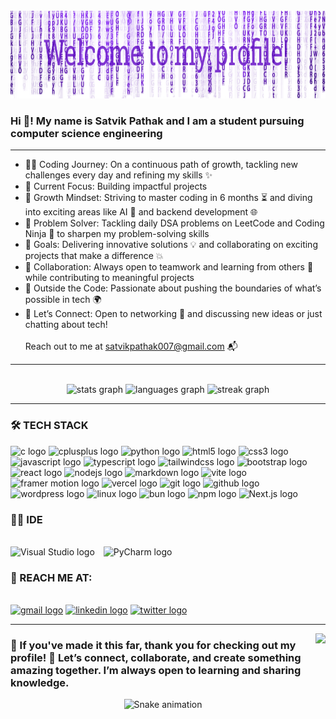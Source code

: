 <br clear="both">

<div align="center">
  <img height="140" src="https://raw.githubusercontent.com/satvikpathak/satvikpathak/refs/heads/main/header.png"  />
</div>



<h3 align="left">Hi 👋! My name is Satvik Pathak and I am a student pursuing computer science engineering</h3>
<hr>

<ul>
  <li>👨‍💻 Coding Journey: On a continuous path of growth, tackling new challenges every day and refining my skills ✨</li>
  <li>🚀 Current Focus: Building impactful projects</li>
  <li>🌱 Growth Mindset: Striving to master coding in 6 months ⏳ and diving into exciting areas like AI 🤖 and backend development 🌐</li>
  <li>🧠 Problem Solver: Tackling daily DSA problems on LeetCode and Coding Ninja 📝 to sharpen my problem-solving skills</li>
  <li>🎯 Goals: Delivering innovative solutions 💡 and collaborating on exciting projects that make a difference 💥</li>
  <li>🤝 Collaboration: Always open to teamwork and learning from others 🤗 while contributing to meaningful projects</li>
  <li>🎉 Outside the Code: Passionate about pushing the boundaries of what’s possible in tech 🌍</li>
  <li>📩 Let’s Connect: Open to networking 🤝 and discussing new ideas or just chatting about tech!</li>
  <br>
  Reach out to me at <a href="mailto:satvikpathak007@gmail.com">satvikpathak007@gmail.com</a> 📬
</ul>



<hr>
<br clear="both">

<div align="center">
  <img src="https://github-readme-stats.vercel.app/api?username=satvikpathak&hide_title=false&hide_rank=false&show_icons=true&include_all_commits=true&count_private=true&disable_animations=false&theme=tokyonight&locale=en&hide_border=false&v5" height="150" alt="stats graph"  />
  <img src="https://github-readme-stats.vercel.app/api/top-langs?username=satvikpathak&locale=en&hide_title=false&layout=compact&card_width=320&langs_count=10&theme=tokyonight&hide_border=false&v65" height="150" alt="languages graph"  />
  <img src="https://streak-stats.demolab.com?user=satvikpathak&locale=en&mode=daily&theme=tokyonight&hide_border=false&border_radius=5&v37" height="150" alt="streak graph"  />
</div>
<hr>


<h3 align="left">🛠️ TECH STACK</h3>



<div align="left">
  <img src="https://img.shields.io/badge/C-00599C?style=for-the-badge&logo=c&logoColor=white" height="30" alt="c logo"  />

  <img src="https://img.shields.io/badge/C++-00599C?logo=cplusplus&logoColor=white&style=for-the-badge" height="30" alt="cplusplus logo"  />

  <img src="https://img.shields.io/badge/Python-3776AB?style=for-the-badge&logo=python&logoColor=white" height="30" alt="python logo" />

  <img src="https://img.shields.io/badge/HTML5-E34F26?logo=html5&logoColor=white&style=for-the-badge" height="30" alt="html5 logo"  />

  <img src="https://img.shields.io/badge/CSS3-1572B6?logo=css3&logoColor=white&style=for-the-badge" height="30" alt="css3 logo"  />

  <img src="https://img.shields.io/badge/JavaScript-F7DF1E?logo=javascript&logoColor=black&style=for-the-badge" height="30" alt="javascript logo"  />

  <img src="https://img.shields.io/badge/TypeScript-3178C6?style=for-the-badge&logo=typescript&logoColor=white" height="30" alt="typescript logo" />

  <img src="https://img.shields.io/badge/Tailwind CSS-06B6D4?logo=tailwindcss&logoColor=black&style=for-the-badge" height="30" alt="tailwindcss logo"  />

  <img src="https://img.shields.io/badge/Bootstrap-7952B3?logo=bootstrap&logoColor=white&style=for-the-badge" height="30" alt="bootstrap logo"  />

  <img src="https://img.shields.io/badge/React-61DAFB?logo=react&logoColor=black&style=for-the-badge" height="30" alt="react logo"  />

  <img src="https://img.shields.io/badge/Node.js-339933?logo=nodedotjs&logoColor=white&style=for-the-badge" height="30" alt="nodejs logo"  />

  <img src="https://img.shields.io/badge/Markdown-000000?style=for-the-badge&logo=markdown&logoColor=white" height="30" alt="markdown logo" />

  <img src="https://img.shields.io/badge/Vite-646CFF?style=for-the-badge&logo=vite&logoColor=white" height="30" alt="vite logo" />
  
  <img src="https://img.shields.io/badge/Framer%20Motion-0085FF?style=for-the-badge&logo=framer&logoColor=white" height="30" alt="framer motion logo" />

  <img src="https://img.shields.io/badge/Vercel-000000?style=for-the-badge&logo=vercel&logoColor=white" height="30" alt="vercel logo" />

  <img src="https://img.shields.io/badge/Git-F05032?logo=git&logoColor=white&style=for-the-badge" height="30" alt="git logo"  />

  <img src="https://img.shields.io/badge/GitHub-181717?logo=github&logoColor=white&style=for-the-badge" height="30" alt="github logo"  />

  <img src="https://img.shields.io/badge/WordPress-21759B?logo=wordpress&logoColor=white&style=for-the-badge" height="30" alt="wordpress logo"  />

  <img src="https://img.shields.io/badge/Linux-FCC624?logo=linux&logoColor=black&style=for-the-badge" height="30" alt="linux logo"  />
  
  <img src="https://img.shields.io/badge/Bun-000000?style=for-the-badge&logo=bun&logoColor=white" height="30" alt="bun logo" />

  <img src="https://img.shields.io/badge/npm-CB3837?style=for-the-badge&logo=npm&logoColor=white" height="30" alt="npm logo" />

  <img src="https://img.shields.io/badge/Next.js-000000?style=for-the-badge&logo=next.js&logoColor=white" height="30" alt="Next.js logo" />

</div>

<h3 align="left">👨‍💻 IDE</h3>
<br clear="both">

<div align="left">
  <img src="https://code.visualstudio.com/favicon.ico" height="30" alt="Visual Studio logo" style="margin-right: 10px;"/>
  <img src="https://resources.jetbrains.com/storage/products/pycharm/img/meta/pycharm_logo_300x300.png" height="30" alt="PyCharm logo" />
</div>

<h3 align="left">🌟 REACH ME AT:</h3>


<br clear="both">

<div align="left">
  <a href="mailto:satvikpathak007@gmail.com"><img src="https://img.shields.io/static/v1?message=Gmail&logo=gmail&label=&color=D14836&logoColor=white&labelColor=&style=for-the-badge" height="35" alt="gmail logo"  /></a>
  <a href ="https://www.linkedin.com/feed/"><img src="https://img.shields.io/static/v1?message=LinkedIn&logo=linkedin&label=&color=0077B5&logoColor=white&labelColor=&style=for-the-badge" height="35" alt="linkedin logo"  /></a>
  <a href ="https://x.com/satvikpathak007"><img src="https://img.shields.io/static/v1?message=Twitter&logo=twitter&label=&color=1DA1F2&logoColor=white&labelColor=&style=for-the-badge" height="35" alt="twitter logo"  /></a>
</div>
<hr>


<img align="right" height="150" src="https://c.tenor.com/GfSX-u7VGM4AAAAC/coding.gif"  />



<h3 align="left">🌟 If you've made it this far, thank you for checking out my profile! 💪 Let’s connect, collaborate, and create something amazing together. I’m always open to learning and sharing knowledge.</h3>


<div align="center">
<img src="https://raw.githubusercontent.com/Sutil/Sutil/2b2fad3bf54522bb30c8c170591fc68ff51b69e6/github-contribution-grid-snake2.svg" alt="Snake animation" />
</div>
